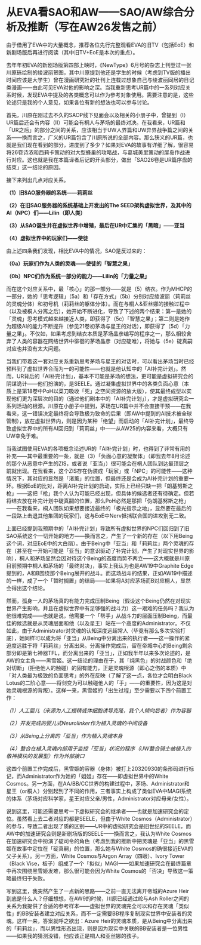 # 从EVA看SAO和AW——SAO/AW综合分析及推断（写在AW26发售之前）

由于借用了EVA中的大量概念，推荐各位先行完整观看EVA的旧TV（包括EoE）和新剧场版后再进行阅读（其中旧TV+EoE是本次的重点）。

去年年初EVA的新剧场版第四部上映时，《NewType》6月号的杂志上刊登过一张川原砾绘制的绫波丽贺图，其中川原提到他还是学生的时候（考虑到TV版的播出时间应该是大学生）曾在漫画研究社的社刊上连载过想象自己与绫波丽同居的日记类漫画——由此可见EVA对他的影响之深。当我重新思考UR篇中的一系列对应关系时候，发现EVA中提及的各类概念可以作为参考对象使用。需要注意的是，这些论述只是我的个人意见，如果各位有新的想法也可以参与讨论。

首先，川原在刚过去不久的SAOP线下见面会以及相关的小册子中，曾提到（I）UR篇后还会有内容（II）可能会有桐人与茅场的最终对决。在我看来，UR篇和「UR之后」的部分之间的关系，应该相当于UW人界篇和UW异界战争篇之间的关系——换而言之，广义的UR篇包含了川原所说的全部内容。那么狭义的UR篇，也就是我们现在看到的部分，进度到了多少？如果对EVA的故事有详细了解，很容易将26卷诗浓和西莉卡策动的对大型蜂巢的攻略战，与葛城美里策动的屋岛作战进行对应。这也就是我在本篇译者后记的开头部分，做出「SAO26卷是UR篇序盘的结束」这一结论的原因。

接下来列出几点对应关系。

**（1）旧SAO服务器的系统——莉莉丝**

**（2）在旧SAO服务器的系统基础上开发出的The SEED架构虚拟世界，及其中的AI（NPC）们——Lilin（即人类）**

**（3）从SAO诞生并在虚拟世界中增殖，最后在UR中汇集的「黑暗」——亚当**

**（4）虚拟世界中的玩家们——使徒**

由上述四条我们发现，相比EVA中的情况，SAO是反过来的：

**（0a）玩家们作为人类的灵魂——使徒的「智慧之果」**

**（0b）NPC们作为系统一部分的能力——Lilin的「力量之果」**

而在这个对应关系中，最「核心」的那一部分——就是（5）结衣。作为MHCP的一部分，她的「思考逻辑」（5a）和「存在方式」（5b）分别对应绫波丽（莉莉丝的灵魂分体）和初号机（莉莉丝的躯体分体）。而在与桐人&亚丝娜的接触过程中（以及被桐人分离之后），她开始不断进化，导致了下述的两个结果：第一是她的「灵魂」思考模式越来越接近人类，即获得了（5c）「智慧之果」；第二则是她作为超级AI的能力不断提升（参见21卷初茅场与星王的对话），即获得了（5d）「力量之果」。不仅如，如果考虑到结衣本质是茅场晶彦编写的程序之一，那么相较舍弃了人类的容器在网络世界中徘徊的茅场晶彦（对应碇唯），将她与（5e）碇真嗣对应也并没有太大问题。

当我们带着这一套对应关系重新思考茅场与星王的对话时，可以看出茅场当时已经预料到了虚拟世界合而为一的可能性——也就是他认知中的「AI补完计划」。然而，UR背后的「AI补完计划」，基本不可能是茅场的想法，更可能是虚拟研究会的阴谋诡计——他们扮演的，是SEELE。通过凝集虚拟世界中的各类负面心意（本质上是第18卷中PoH以菜刀吸收「死」之空间资源的放大版），使其最终成型以实现他们更为深层次的目的（通过他们剧本中的「AI补完计划」），才是虚拟研究会一系列活动的根源。川原在小册子中提到，茅场在UR篇中并不会直接干预——在我看来，这一错误决定最终将会导致极为致命的后果（即AW中提到的AI技术被全球管制），放在虚拟世界内，则是因为某种「绝望」而启动的「AI补完计划」，最终导致虚拟世界中的所有AI回归到「莉莉丝」中——从AW25的内容来看，大概只有UW幸免于难。

当我试图使用EVA的各项概念论述UR的「AI补完计划」时，也得到了非常有用的补充——其中最重要的一条，就是（3）「负面心意的凝聚体」（即我去年8月论述的那个从恶意中产生的ZIS，或者说「亚当」）很可能会在桐人团队到达最顶层之前就出现。在我看来，这个ZIS存在伪装成「玩家」或「NPC」的可能性——这种情况下，其对应的显然是「渚薰」的位置，但最终还是会成为AI补完计划的重要一环。根据EoE的比对，距离AI补完计划的启动，实际上已经只缺一把「朗基努斯之枪」——这把「枪」我个人认为可能已经出现，但具体的候选者还有待确定。但若将结衣放在补完计划中碇真嗣的位置，那么PoH必然是那把「伪朗基努斯之枪」——在我看来，桐人团队如果想要接近最终的「极光指示之地」，显然要在最后的一段路上击退其他集团的玩家们，这与EoE中Nerv抵挡联合国的进攻别无二致。

上面已经提到我预期中的「AI补完计划」导致所有虚拟世界的NPC们回归到了旧SAO系统这个一切开始的地方——换而言之，产生了一个新的存在（以下用Being这个词，对应EoE中的大白丽）。由于Being中「亚当」和「莉莉丝」两个灵魂的存在（甚至在一开始可能是「亚当」的意识驱动了补完计划，产生了对现实世界的影响），桐人和茅场显然会因对待这个Being的态度而势不两立——这大概就是川原目前预期中桐人和茅场的「最终对决」，事实上我认为也是AW19中Graphite Edge提到的，A和B围绕那个Being展开的战斗。而这场战斗的结果，正如AW19中描述的一样，成了一个「暂时搁置」的结局——如果将A对应茅场而B对应桐人，显然会得出这个结论。

然而，孤身一人的茅场真的有能力完成压制Being（假设这个Being仍然在对现实世界产生影响，并且在虚拟世界中有足够强的战斗力）这一艰难的任务吗？我认为他很难完成——也就是说，他需要一个「帮手」从战斗力的层面压制Being，而最佳的候选就是从灵魂层面和他（以及星王）站在一个高度的Administrator。不仅如此，由于Administrator对灵魂的认知深度远超常人（毕竟有那么多次实验打底），她同样可以成为将「亚当」从Being中分离出来的执行者——这一操作的紧迫度远胜于将「莉莉丝」分离出来。分离操作完成后，留在帝城中心的Being剩余部分即是第七神器TFL，而分离出来的「亚当」，正如我半年以来多次论述的，是AW的女主角——黑雪姬。这一结论的理由在于，其「纯黑色」的对战颜色和「绝对切断」（拒绝他人的触碰）的固有能力，正是灵魂根源（即心之伤的本质）中「对人类最为极致的负面思考」的外在反映（了解了这一点，各位才会明白Black Lotus的二阶心意——将剑变为可以触碰他人的「手」——的重要性，因为这是对她灵魂根源的背叛）。这样一来，黑雪姬的「出生过程」至少需要以下四个前置工作：

*（1）人工婴儿（来源为人工授精或体细胞诱导克隆，我个人倾向后者）作为容器*

*（2）开发完成的婴儿式Neurolinker作为植入灵魂的中间设备*

*（3）从Being上分离的「亚当」作为植入灵魂本身*

*（4）整合在植入灵魂内部用于监控「亚当」状况的程序（UW整合骑士被植入的敬神模块的发展型）作为外部接口*

这四个前置工作完成后，黑雪姬的容器（身体）被打上20320930的条形码进行标记，而Administrator作为她的「姐姐」存在——即虚拟世界中的White Cosmos。另一方面，在AA/BB/CC世界的构建过程中，茅场、Administrator和星王（or桐人）分别起到了不同的作用，三者事实上构成了类似EVA中MAGI系统的体系（茅场对应科学家，星王对应父亲/男性，Administrator对应母亲/女性）。

说到这里，可能还需要思考一下虚拟研究会的继承者——也就是加速研究会的定位。虽然看上去二者对应的都是SEELE，但由于White Cosmos（Administrator）的参与，导致二者出现了质的区别——UR中的虚拟研究会是旧世纪的SEELE，而AW中的加速研究会则是新剧场版的SEELE——换而言之，我认为White Cosmos在加速研究会中扮演了碇司令的角色（考虑到我的推断中把灵魂是「亚当」的黑雪姬在故事中定位在「碇真嗣」的位置，那么她与White Cosmos的确很接近EVA的父子关系）。另一方面，White Cosmos与Argon Array（四眼）、Ivory Tower（Black Vise，板子）组成了一个「拟似」MAGI——如果加速研究会在最终篇章中再次围绕黑雪姬发难，那么很可能会因为White Cosmos的「否决」导致这一策略最终归于失败。

写到这里，我突然产生了一点新的思路——之前一直无法离开帝城的Azure Heir到底是什么人？仔细想想，在AW9的时候，川原已经通过纶与Ash Roller之间的关系为我提供了合适的参考样本——虚拟世界的灵魂完全可以和存在灵魂「类似性」的BB安装者建立对应关系，而不一定需要BB程序复制现实世界中安装者的灵魂。这样一来，答案就呼之欲出：Azure Heir的灵魂本质，是从Being中分离出来的「莉莉丝」，而以男性形态出现，则是因为现实中关联的BB安装者是一位男性——如果我的猜测没错，他应该正是桐人和亚丝娜的孩子。​​​​
